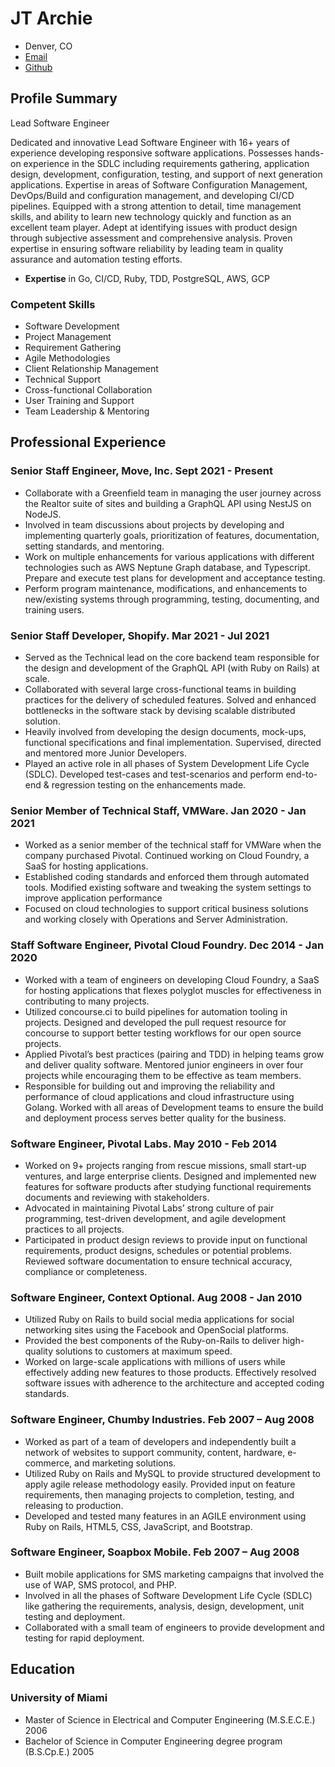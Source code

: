 # JT Archie

- Denver, CO
- [Email](mailto:jtarchie@gmail.com)
- [Github](https://github.com/jtarchie)

## Profile Summary

Lead Software Engineer

Dedicated and innovative Lead Software Engineer with 16+ years of experience
developing responsive software applications. Possesses hands-on experience in
the SDLC including requirements gathering, application design, development,
configuration, testing, and support of next generation applications. Expertise
in areas of Software Configuration Management, DevOps/Build and configuration
management, and developing CI/CD pipelines. Equipped with a strong attention to
detail, time management skills, and ability to learn new technology quickly and
function as an excellent team player. Adept at identifying issues with product
design through subjective assessment and comprehensive analysis. Proven
expertise in ensuring software reliability by leading team in quality assurance
and automation testing efforts.

- **Expertise** in Go, CI/CD, Ruby, TDD, PostgreSQL, AWS, GCP

### Competent Skills

- Software Development
- Project Management
- Requirement Gathering
- Agile Methodologies
- Client Relationship Management
- Technical Support
- Cross-functional Collaboration
- User Training and Support
- Team Leadership & Mentoring

## Professional Experience

### Senior Staff Engineer, Move, Inc. Sept 2021 - Present

- Collaborate with a Greenfield team in managing the user journey across the
  Realtor suite of sites and building a GraphQL API using NestJS on NodeJS.
- Involved in team discussions about projects by developing and implementing
  quarterly goals, prioritization of features, documentation, setting standards,
  and mentoring.
- Work on multiple enhancements for various applications with different
  technologies such as AWS Neptune Graph database, and Typescript. Prepare and
  execute test plans for development and acceptance testing.
- Perform program maintenance, modifications, and enhancements to new/existing
  systems through programming, testing, documenting, and training users.

### Senior Staff Developer, Shopify. Mar 2021 - Jul 2021

- Served as the Technical lead on the core backend team responsible for the
  design and development of the GraphQL API (with Ruby on Rails) at scale.
- Collaborated with several large cross-functional teams in building practices
  for the delivery of scheduled features. Solved and enhanced bottlenecks in the
  software stack by devising scalable distributed solution.
- Heavily involved from developing the design documents, mock-ups, functional
  specifications and final implementation. Supervised, directed and mentored
  more Junior Developers.
- Played an active role in all phases of System Development Life Cycle (SDLC).
  Developed test-cases and test-scenarios and perform end-to-end & regression
  testing on the enhancements made.

### Senior Member of Technical Staff, VMWare. Jan 2020 - Jan 2021

- Worked as a senior member of the technical staff for VMWare when the company
  purchased Pivotal. Continued working on Cloud Foundry, a SaaS for hosting
  applications.
- Established coding standards and enforced them through automated tools.
  Modified existing software and tweaking the system settings to improve
  application performance
- Focused on cloud technologies to support critical business solutions and
  working closely with Operations and Server Administration.

### Staff Software Engineer, Pivotal Cloud Foundry. Dec 2014 - Jan 2020

- Worked with a team of engineers on developing Cloud Foundry, a SaaS for
  hosting applications that flexes polyglot muscles for effectiveness in
  contributing to many projects.
- Utilized concourse.ci to build pipelines for automation tooling in projects.
  Designed and developed the pull request resource for concourse to support
  better testing workflows for our open source projects.
- Applied Pivotal’s best practices (pairing and TDD) in helping teams grow and
  deliver quality software. Mentored junior engineers in over four projects
  while encouraging them to be effective as team members.
- Responsible for building out and improving the reliability and performance of
  cloud applications and cloud infrastructure using Golang. Worked with all
  areas of Development teams to ensure the build and deployment process serves
  better quality for the business.

### Software Engineer, Pivotal Labs. May 2010 - Feb 2014

- Worked on 9+ projects ranging from rescue missions, small start-up ventures,
  and large enterprise clients. Designed and implemented new features for
  software products after studying functional requirements documents and
  reviewing with stakeholders.
- Advocated in maintaining Pivotal Labs’ strong culture of pair programming,
  test-driven development, and agile development practices to all projects.
- Participated in product design reviews to provide input on functional
  requirements, product designs, schedules or potential problems. Reviewed
  software documentation to ensure technical accuracy, compliance or
  completeness.

### Software Engineer, Context Optional. Aug 2008 - Jan 2010

- Utilized Ruby on Rails to build social media applications for social
  networking sites using the Facebook and OpenSocial platforms.
- Provided the best components of the Ruby-on-Rails to deliver high-quality
  solutions to customers at maximum speed.
- Worked on large-scale applications with millions of users while effectively
  adding new features to those products. Effectively resolved software issues
  with adherence to the architecture and accepted coding standards.

### Software Engineer, Chumby Industries. Feb 2007 – Aug 2008

- Worked as part of a team of developers and independently built a network of
  websites to support community, content, hardware, e-commerce, and marketing
  solutions.
- Utilized Ruby on Rails and MySQL to provide structured development to apply
  agile release methodology easily. Provided input on feature requirements, then
  managing projects to completion, testing, and releasing to production.
- Developed and tested many features in an AGILE environment using Ruby on
  Rails, HTML5, CSS, JavaScript, and Bootstrap.

### Software Engineer, Soapbox Mobile. Feb 2007 – Aug 2008

- Built mobile applications for SMS marketing campaigns that involved the use of
  WAP, SMS protocol, and PHP.
- Involved in all the phases of Software Development Life Cycle (SDLC) like
  gathering the requirements, analysis, design, development, unit testing and
  deployment.
- Collaborated with a small team of engineers to provide development and testing
  for rapid deployment.

## Education

### University of Miami

- Master of Science in Electrical and Computer Engineering (M.S.E.C.E.) 2006
- Bachelor of Science in Computer Engineering degree program (B.S.Cp.E.) 2005
